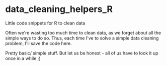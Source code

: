 # data_cleaning_helpers_R
Little code snippets for R to clean data

Often we're wasting too much time to clean data, as we forget about all the simple ways to do so. Thus, each time I've to solve a simple data cleaning problem, I'll save the code here.

Pretty basic/ simple stuff. But let us be honest - all of us have to look it up once in a while ;)
